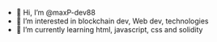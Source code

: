 - 👋 Hi, I’m @maxP-dev88
- 👀 I’m interested in blockchain dev, Web dev, technologies 
- 🌱 I’m currently learning html, javascript, css and solidity

<!---
maxP-dev88/maxP-dev88 is a ✨ special ✨ repository because its `README.md` (this file) appears on your GitHub profile.
You can click the Preview link to take a look at your changes.
--->
